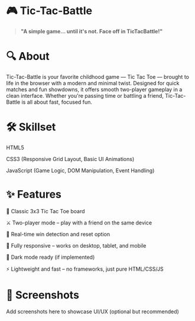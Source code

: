 # 🎮 Tic-Tac-Battle
>**"A simple game... until it's not. Face off in TicTacBattle!"**

# 🔍 About

Tic-Tac-Battle is your favorite childhood game — Tic Tac Toe — brought to life in the browser with a modern and minimal twist. Designed for quick matches and fun showdowns, it offers smooth two-player gameplay in a clean interface. Whether you're passing time or battling a friend, Tic-Tac-Battle is all about fast, focused fun.

# 🛠️ Skillset

HTML5

CSS3 (Responsive Grid Layout, Basic UI Animations)

JavaScript (Game Logic, DOM Manipulation, Event Handling)

# ✨ Features

🧠 Classic 3x3 Tic Tac Toe board

⚔️ Two-player mode – play with a friend on the same device

🎯 Real-time win detection and reset option

📱 Fully responsive – works on desktop, tablet, and mobile

🌙 Dark mode ready (if implemented)

⚡ Lightweight and fast – no frameworks, just pure HTML/CSS/JS

# 📸 Screenshots

Add screenshots here to showcase UI/UX (optional but recommended)
